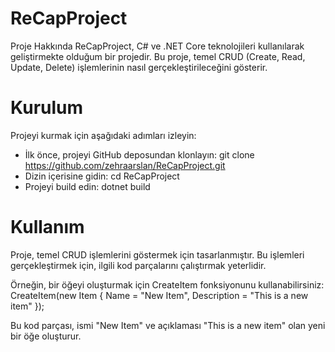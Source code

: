 # ReCapProject

Proje Hakkında
ReCapProject, C# ve .NET Core teknolojileri kullanılarak geliştirmekte olduğum bir projedir. Bu proje, temel CRUD (Create, Read, Update, Delete) işlemlerinin nasıl gerçekleştirileceğini gösterir.

# Kurulum
Projeyi kurmak için aşağıdaki adımları izleyin:
- İlk önce, projeyi GitHub deposundan klonlayın: git clone https://github.com/zehraarslan/ReCapProject.git
- Dizin içerisine gidin: cd ReCapProject
- Projeyi build edin: dotnet build

# Kullanım
Proje, temel CRUD işlemlerini göstermek için tasarlanmıştır. Bu işlemleri gerçekleştirmek için, ilgili kod parçalarını çalıştırmak yeterlidir.

Örneğin, bir öğeyi oluşturmak için CreateItem fonksiyonunu kullanabilirsiniz:
    CreateItem(new Item { Name = "New Item", Description = "This is a new item" });
  
Bu kod parçası, ismi "New Item" ve açıklaması "This is a new item" olan yeni bir öğe oluşturur.
